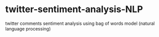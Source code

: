 # twitter-sentiment-analysis-NLP
twitter comments sentiment analysis using bag of words model (natural language processing) 
